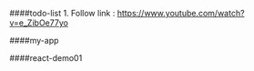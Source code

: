 ####todo-list
    1. Follow link : https://www.youtube.com/watch?v=e_ZibOe77yo
    
####my-app


####react-demo01
